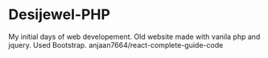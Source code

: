 # Desijewel-PHP
My initial days of web developement.
Old website made with vanila php and jquery.
Used Bootstrap. anjaan7664/react-complete-guide-code
